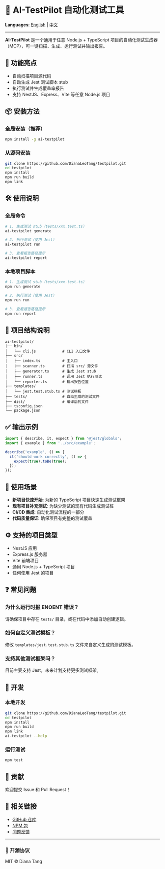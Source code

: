 # 🧪 AI-TestPilot 自动化测试工具

**Languages**: [English](README.md) | [中文](README-zh.md)

---

**AI-TestPilot** 是一个通用于任意 Node.js + TypeScript 项目的自动化测试生成器（MCP），可一键扫描、生成、运行测试并输出报告。

## 🚀 功能亮点

- 自动扫描项目源代码
- 自动生成 Jest 测试脚本 stub
- 执行测试并生成覆盖率报告
- 支持 NestJS、Express、Vite 等任意 Node.js 项目

## 📦 安装方法

### 全局安装（推荐）
```bash
npm install -g ai-testpilot
```

### 从源码安装
```bash
git clone https://github.com/DianaLeoTang/testpilot.git
cd testpilot
npm install
npm run build
npm link
```

## 🛠 使用说明

### 全局命令
```bash
# 1. 生成测试 stub（tests/xxx.test.ts）
ai-testpilot generate

# 2. 执行测试（使用 Jest）
ai-testpilot run

# 3. 查看报告路径提示
ai-testpilot report
```

### 本地项目脚本
```bash
# 1. 生成测试 stub（tests/xxx.test.ts）
npm run generate

# 2. 执行测试（使用 Jest）
npm run run

# 3. 查看报告路径提示
npm run report
```

## 📁 项目结构说明

```
ai-testpilot/
├── bin/
│   └── cli.js            # CLI 入口文件
├── src/
│   ├── index.ts          # 主入口
│   ├── scanner.ts        # 扫描 src/ 源文件
│   ├── generator.ts      # 生成 Jest stub
│   ├── runner.ts         # 调用 Jest 执行测试
│   └── reporter.ts       # 输出报告位置
├── templates/
│   └── jest.test.stub.ts # 测试模板
├── tests/                # 自动生成的测试文件
├── dist/                 # 编译后的文件
├── tsconfig.json
└── package.json
```

## ✅ 输出示例

```ts
import { describe, it, expect } from '@jest/globals';
import { example } from '../src/example';

describe('example', () => {
  it('should work correctly', () => {
    expect(true).toBe(true);
  });
});
```

## 🎯 使用场景

- **新项目快速开始**: 为新的 TypeScript 项目快速生成测试框架
- **现有项目补充测试**: 为缺少测试的现有代码生成测试桩
- **CI/CD 集成**: 自动化测试流程的一部分
- **代码质量保证**: 确保项目有完整的测试覆盖

## ⚙️ 支持的项目类型

- NestJS 应用
- Express.js 服务器
- Vite 前端项目
- 通用 Node.js + TypeScript 项目
- 任何使用 Jest 的项目

## ❓ 常见问题

### 为什么运行时报 ENOENT 错误？

请确保项目中存在 `tests/` 目录，或在代码中添加自动创建逻辑。

### 如何自定义测试模板？

修改 `templates/jest.test.stub.ts` 文件来自定义生成的测试模板。

### 支持其他测试框架吗？

目前主要支持 Jest，未来计划支持更多测试框架。

## 🔧 开发

### 本地开发
```bash
git clone https://github.com/DianaLeoTang/testpilot.git
cd testpilot
npm install
npm run build
npm link
ai-testpilot --help
```

### 运行测试
```bash
npm test
```

## 🤝 贡献

欢迎提交 Issue 和 Pull Request！

## 🔗 相关链接

- [GitHub 仓库](https://github.com/DianaLeoTang/testpilot)
- [NPM 包](https://npmjs.com/package/ai-testpilot)
- [问题反馈](https://github.com/DianaLeoTang/testpilot/issues)

---

### 📜 开源协议

MIT © Diana Tang